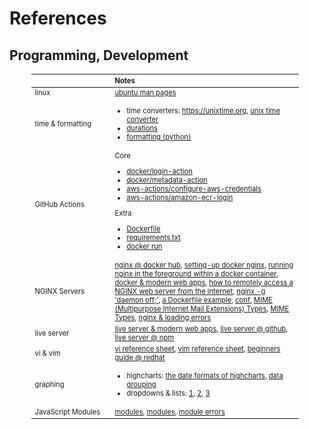 # References

## Programming, Development

<table style="width: 85%; margin-left: 35px; vertical-align: top; font-size: .7rem;">
  <colgroup>
      <col span="1" style="width: 18.5%;">
      <col span="1" style="width: 43.5%;">
  </colgroup>
  <thead><tr style="text-align: left"><th>&nbsp;</th><th>Notes</th></tr></thead>
  <tr><td>linux</td><td><a href="https://manpages.ubuntu.com/manpages/trusty/man1/" target="_blank">ubuntu man pages</a></td></tr>
  <tr><td>time & formatting</td>
      <td><ul>
          <li>time converters: <a href="https://unixtime.org" target="_blank">https://unixtime.org</a>, <a href="https://time.is/Unix_time_converter" target="_blank">unix time converter</a></li>
          <li><a href="https://en.wikipedia.org/wiki/ISO_8601#Durations" target="_blank">durations</a></li>
          <li><a href="https://docs.python.org/3/library/datetime.html#strftime-and-strptime-format-codes" target="_blank">formatting (python)</a></li>
      </ul></td></tr>
  <tr>
    <td>GitHub Actions</td>
    <td>Core<ul>
      <li><a href="https://github.com/docker/login-action/releases" target="_blank">docker/login-action</a></li>
      <li><a href="https://github.com/docker/metadata-action/releases" target="_blank">docker/metadata-action</a></li>
      <li><a href="https://github.com/aws-actions/configure-aws-credentials/releases" target="_blank">aws-actions/configure-aws-credentials</a></li>
      <li><a href="https://github.com/aws-actions/amazon-ecr-login/releases" target="_blank">aws-actions/amazon-ecr-login</a></li></ul>
      Extra<ul>
        <li><a href="https://docs.docker.com/reference/dockerfile/" target="_blank">Dockerfile</a></li>
        <li><a href="https://pip.pypa.io/en/stable/reference/requirements-file-format/" target="_blank">requirements.txt</a></li>
        <li><a href="https://docs.docker.com/reference/cli/docker/container/run/" target="_blank">docker run</a></li></ul>
    </td>
  </tr>
  <tr><td>NGINX Servers</td>
      <td><a href="https://hub.docker.com/_/nginx" target="_blank">nginx @ docker hub</a>, <a href="https://toxigon.com/setting-up-nginx-with-docker" target="_blank">setting-up docker nginx</a>, <a href="https://www.uptimia.com/questions/how-to-run-nginx-in-the-foreground-within-a-docker-container#implementing-the-solution-in-docker" target="_blank">running nginx in the foreground within a docker container</a>, <a href="https://itnext.io/dockerizing-modern-web-apps-cd9667eebf44" target="_blank">docker & modern web apps</a>, <a href="https://www.socketxp.com/iot/remote-access-nginx-web-server-from-internet/" target="_blank">how to remotely access a NGINX web server from the internet</a>, <a href="https://www.thecoderscamp.com/nginx-g-daemon-off/" target="_blank">nginx -g 'daemon off;'</a>, <a href="https://github.com/devasthali-os/nginx-base/blob/master/Dockerfile" target="_blank">a Dockerfile example</a>, <a href="https://nginx.org/en/docs/beginners_guide.html#conf_structure" target="_blank">conf</a>, <a href="https://server.hk/blog/14461/" target="_blank">MIME (Multipurpose Internet Mail Extensions) Types</a>, <a href="https://www.slingacademy.com/article/nginx-mime-types-the-complete-guide/" target="_blank">MIME Types</a>, <a href="https://www.slingacademy.com/article/nginx-error-cannot-load-css-js-files/">nginx & loading errors</a></td>
  </tr>
  <tr><td>live server</td><td><a href="https://itnext.io/dockerizing-modern-web-apps-cd9667eebf44">live server & modern web apps</a>, <a href="https://github.com/tapio/live-server" target="_blank">live server @ github</a>, <a href="https://www.npmjs.com/package/live-server">live server @ npm</a></td>
  </tr>
  <tr><td>vi & vim</td><td><a href="https://linuxsimply.com/cheat-sheets/vi/">vi reference sheet</a>, <a href="https://vim.rtorr.com">vim reference sheet</a>, <a href="https://www.redhat.com/en/blog/beginners-guide-vim">beginners guide @ redhat</a></td></tr>
  <tr><td>graphing</td>
      <td><ul>
        <li>highcharts: <a href="https://api.highcharts.com/class-reference/Highcharts.Time#dateFormat">the date formats of highcharts</a>, <a href="https://www.highcharts.com/docs/stock/data-grouping">data grouping</a></li>
        <li>dropdowns & lists: <a href="https://wpdean.com/css-dropdown-menus/">1</a>, <a href="https://jsfiddle.net/cL2x7/">2</a>, <a href="https://www.geeksforgeeks.org/how-to-creating-html-list-from-javascript-array/">3</a></li>
      </ul></td></tr>
  <tr><td>JavaScript Modules</td><td><a href="https://developer.mozilla.org/en-US/docs/Web/JavaScript/Guide/Modules" target="_blank">modules</a>, <a href="https://javascript.info/modules" target="_blank">modules</a>, <a href="https://developer.mozilla.org/en-US/docs/Web/JavaScript/Reference/Errors/import_decl_module_top_level#importing_in_a_non-module_script" target="_blank">module errors</a></td></tr>
</table>

<br>
<br>

<br>
<br>

<br>
<br>

<br>
<br>
